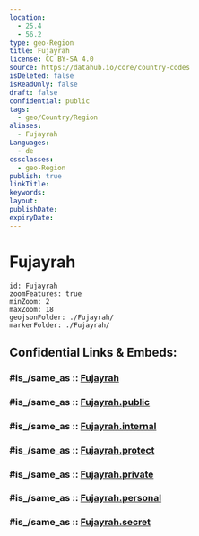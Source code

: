 ```yaml
---
location:
  - 25.4
  - 56.2
type: geo-Region
title: Fujayrah
license: CC BY-SA 4.0
source: https://datahub.io/core/country-codes
isDeleted: false
isReadOnly: false
draft: false
confidential: public
tags:
  - geo/Country/Region
aliases:
  - Fujayrah
Languages:
  - de
cssclasses:
  - geo-Region
publish: true
linkTitle:
keywords:
layout:
publishDate:
expiryDate:
---
```


# Fujayrah

```leaflet
id: Fujayrah
zoomFeatures: true 
minZoom: 2 
maxZoom: 18
geojsonFolder: ./Fujayrah/
markerFolder: ./Fujayrah/
```


## Confidential Links & Embeds: 

### #is_/same_as :: [Fujayrah](/_Standards/Earth/Continent/Asia/Asia~West/United_Arab_Emirates/Counties~UAE/Fujayrah.md) 

### #is_/same_as :: [Fujayrah.public](/_public/Earth/Continent/Asia/Asia~West/United_Arab_Emirates/Counties~UAE/Fujayrah.public.md) 

### #is_/same_as :: [Fujayrah.internal](/_internal/Earth/Continent/Asia/Asia~West/United_Arab_Emirates/Counties~UAE/Fujayrah.internal.md) 

### #is_/same_as :: [Fujayrah.protect](/_protect/Earth/Continent/Asia/Asia~West/United_Arab_Emirates/Counties~UAE/Fujayrah.protect.md) 

### #is_/same_as :: [Fujayrah.private](/_private/Earth/Continent/Asia/Asia~West/United_Arab_Emirates/Counties~UAE/Fujayrah.private.md) 

### #is_/same_as :: [Fujayrah.personal](/_personal/Earth/Continent/Asia/Asia~West/United_Arab_Emirates/Counties~UAE/Fujayrah.personal.md) 

### #is_/same_as :: [Fujayrah.secret](/_secret/Earth/Continent/Asia/Asia~West/United_Arab_Emirates/Counties~UAE/Fujayrah.secret.md)


